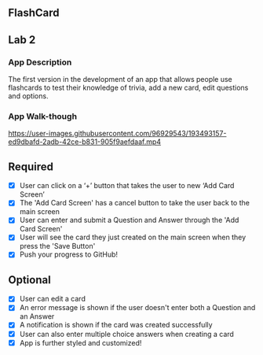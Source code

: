 ## FlashCard

## Lab 2

### App Description
The first version in the development of an app that allows people use flashcards to test their knowledge of trivia, add a new card, edit questions and options.

### App Walk-though


https://user-images.githubusercontent.com/96929543/193493157-ed9dbafd-2adb-42ce-b831-905f9aefdaaf.mp4


## Required
- [x] User can click on a ‘+’ button that takes the user to new ‘Add Card Screen’
- [x] The 'Add Card Screen' has a cancel button to take the user back to the main screen
- [x] User can enter and submit a Question and Answer through the 'Add Card Screen'
- [x] User will see the card they just created on the main screen when they press the 'Save Button'
- [x] Push your progress to GitHub!
## Optional
- [x] User can edit a card
- [x] An error message is shown if the user doesn't enter both a Question and an Answer
- [x] A notification is shown if the card was created successfully
- [x] User can also enter multiple choice answers when creating a card
- [x] App is further styled and customized!
